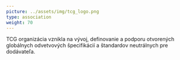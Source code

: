 ```yaml
---
picture: ../assets/img/tcg_logo.png
type: association
weight: 70
---
```


TCG organizácia vznikla na vývoj, definovanie a podporu otvorených globálnych odvetvových špecifikácií a štandardov neutrálnych pre dodávateľa.